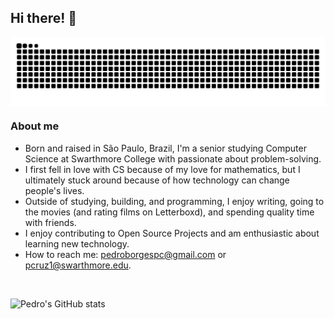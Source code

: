 ## Hi there! 👋

<div style="text-align: center;"> 
  <picture>
    <source media="(prefers-color-scheme: dark)" srcset="https://raw.githubusercontent.com/pedroborgescruz/pedroborgescruz/output/github-contribution-grid-snake-dark.svg">
    <source media="(prefers-color-scheme: light)" srcset="https://raw.githubusercontent.com/pedroborgescruz/pedroborgescruz/output/github-contribution-grid-snake.svg">
    <img 
      alt="github contribution grid snake animation" 
      src="https://raw.githubusercontent.com/pedroborgescruz/pedroborgescruz/output/github-contribution-grid-snake.svg"
      style="display: block; margin: auto;">
  </picture>
</div>

### About me

* Born and raised in São Paulo, Brazil, I'm a senior studying Computer Science at Swarthmore College with passionate about problem-solving.
* I first fell in love with CS because of my love for mathematics, but I ultimately stuck around because of how technology can change people's lives.
* Outside of studying, building, and programming, I enjoy writing, going to the movies (and rating films on Letterboxd), and spending quality time with friends.
* I enjoy contributing to Open Source Projects and am enthusiastic about learning new technology.
* How to reach me: pedroborgespc@gmail.com or pcruz1@swarthmore.edu.
  
<br>

![Pedro's GitHub stats](https://github-readme-stats.vercel.app/api?username=pedroborgescruz&show_icons=true&theme=transparent)
